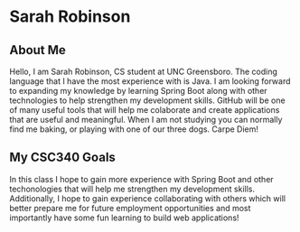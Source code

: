 # Sarah Robinson

## About Me
Hello, I am Sarah Robinson, CS student at UNC Greensboro. The coding language that I have the most experience with is Java.  I am looking forward to expanding my knowledge by learning Spring Boot along with other technologies to help strengthen my development skills. GitHub will be one of many useful tools that will help me colaborate and create applications that are useful and meaningful. When I am not studying you can normally find me baking, or playing with one of our three dogs. Carpe Diem!

## My CSC340 Goals
In this class I hope to gain more experience with Spring Boot and other techonologies that will help me strengthen my development skills. Additionally, I hope to gain experience collaborating with others which will better prepare me for future employment opportunities and most importantly have some fun learning to build web applications!